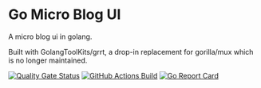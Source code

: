 # Go Micro Blog UI
A micro blog ui in golang.

Built with GolangToolKits/grrt, a drop-in replacement for gorilla/mux which is no longer maintained.

[![Quality Gate Status](https://sonarcloud.io/api/project_badges/measure?project=Ulbora_go-micro-blog-ui&metric=alert_status)](https://sonarcloud.io/dashboard?id=Ulbora_go-micro-blog-ui)
[![GitHub Actions Build](https://github.com/Ulbora/go-micro-blog-ui/actions/workflows/build.yml/badge.svg)](https://github.com/Ulbora/go-micro-blog-ui/actions/workflows/build.yml)
[![Go Report Card](https://goreportcard.com/badge/github.com/Ulbora/go-micro-blog-ui)](https://goreportcard.com/report/github.com/Ulbora/go-micro-blog-ui)

